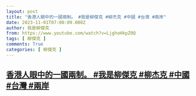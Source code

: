 ```yaml
---
layout: post
title: "香港人眼中的一國兩制。 #我是柳傑克 #柳杰克 #中國 #台灣 #兩岸"
date: 2023-11-01T07:00:09.000Z
author: 我是柳傑克
from: https://www.youtube.com/watch?v=LjghoHkpZ0Q
tags: [ 柳傑克 ]
comments: True
categories: [ 柳傑克 ]
---
```

<!--1698822009000-->
[香港人眼中的一國兩制。 #我是柳傑克 #柳杰克 #中國 #台灣 #兩岸](https://www.youtube.com/watch?v=LjghoHkpZ0Q)
------

<div>

</div>
